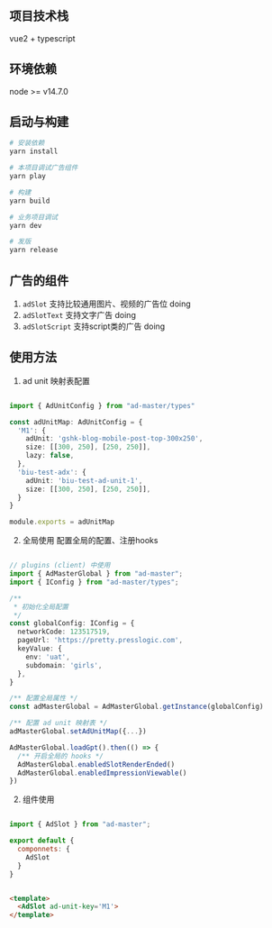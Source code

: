 ## 项目技术栈

vue2 + typescript

## 环境依赖

node >= v14.7.0

## 启动与构建
```sh
# 安装依赖
yarn install

# 本项目调试广告组件
yarn play

# 构建
yarn build

# 业务项目调试
yarn dev

# 发版
yarn release

```

## 广告的组件
1. `adSlot` 支持比较通用图片、视频的广告位 doing
2. `adSlotText` 支持文字广告 doing
3. `adSlotScript` 支持script类的广告 doing


## 使用方法

1. ad unit 映射表配置
```typescript

import { AdUnitConfig } from "ad-master/types"

const adUnitMap: AdUnitConfig = {
  'M1': {
    adUnit: 'gshk-blog-mobile-post-top-300x250',
    size: [[300, 250], [250, 250]],
    lazy: false,
  },
  'biu-test-adx': {
    adUnit: 'biu-test-ad-unit-1',
    size: [[300, 250], [250, 250]],
  }
}

module.exports = adUnitMap

```
   
2. 全局使用 配置全局的配置、注册hooks
```typescript

// plugins (client) 中使用
import { AdMasterGlobal } from "ad-master";
import { IConfig } from "ad-master/types";

/**
 * 初始化全局配置
 */
const globalConfig: IConfig = {
  networkCode: 123517519,
  pageUrl: 'https://pretty.presslogic.com',
  keyValue: {
    env: 'uat',
    subdomain: 'girls',
  },
}

/** 配置全局属性 */
const adMasterGlobal = AdMasterGlobal.getInstance(globalConfig)

/** 配置 ad unit 映射表 */
adMasterGlobal.setAdUnitMap({...})

AdMasterGlobal.loadGpt().then(() => {
  /** 开启全局的 hooks */
  AdMasterGlobal.enabledSlotRenderEnded()
  AdMasterGlobal.enabledImpressionViewable()
})

```
2. 组件使用
```javascript

import { AdSlot } from "ad-master";

export default {
  componnets: {
    AdSlot
  }
}

```
```html

<template>
  <AdSlot ad-unit-key='M1'>
</template>

```
